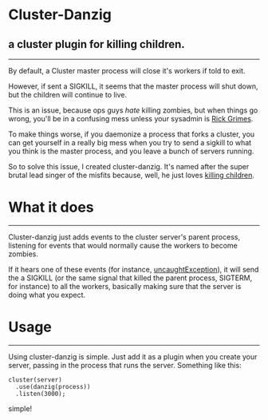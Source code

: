 # Cluster-Danzig
## a cluster plugin for killing children.

***

By default, a Cluster master process will close it's workers if told to exit.

However, if sent a SIGKILL, it seems that the master process will shut down, but the children will continue to live.

This is an issue, because ops guys *hate* killing zombies, but when things go wrong, you'll be in a confusing mess unless your sysadmin is [Rick Grimes]("http://en.wikipedia.org/wiki/Rick_Grimes" "Rick Grimes").

To make things worse, if you daemonize a process that forks a cluster, you can get yourself in a really big mess when you try to send a sigkill to what you think is the master process, and you leave a bunch of servers running.

So to solve this issue, I created cluster-danzig. It's named after the super brutal lead singer of the misfits because, well, he just loves [killing children]("http://en.wikipedia.org/wiki/Last_Caress" "killing children").

# What it does

***

Cluster-danzig just adds events to the cluster server's parent process, listening for events that would normally cause the workers to become zombies.

If it hears one of these events (for instance, [uncaughtException]("http://nodejs.org/docs/v0.4.12/api/process.html#event_uncaughtException_" "uncaughtException")), it will send the a SIGKILL (or the same signal that killed the parent process, SIGTERM, for instance) to all the workers, basically making sure that the server is doing what you expect.

# Usage

***

Using cluster-danzig is simple. Just add it as a plugin when you create your server, passing in the process that runs the server. Something like this:

	cluster(server)
  	  .use(danzig(process))
  	  .listen(3000);

simple!